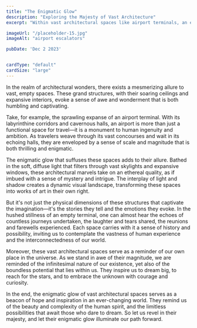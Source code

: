 ```yaml
---
title: "The Enigmatic Glow"
description: "Exploring the Majesty of Vast Architecture"
excerpt: "Within vast architectural spaces like airport terminals, an enigmatic glow illuminates empty corridors, echoing the stories of countless journeys, inviting contemplation of human existence and the mysteries of the universe."

imageUrl: "/placeholder-15.jpg"
imageAlt: "airport escalators"

pubDate: 'Dec 2 2023'


cardType: "default"
cardSize: "large"
---
```



In the realm of architectural wonders, there exists a mesmerizing
allure to vast, empty spaces. These grand structures, with their
soaring ceilings and expansive interiors, evoke a sense of awe and
wonderment that is both humbling and captivating.

Take, for example, the sprawling expanse of an airport terminal. With
its labyrinthine corridors and cavernous halls, an airport is more
than just a functional space for travel—it is a monument to human
ingenuity and ambition. As travelers weave through its vast concourses
and wait in its echoing halls, they are enveloped by a sense of scale
and magnitude that is both thrilling and enigmatic.

The enigmatic glow that suffuses these spaces adds to their
allure. Bathed in the soft, diffuse light that filters through vast
skylights and expansive windows, these architectural marvels take on
an ethereal quality, as if imbued with a sense of mystery and
intrigue. The interplay of light and shadow creates a dynamic visual
landscape, transforming these spaces into works of art in their own
right.

But it's not just the physical dimensions of these structures that
captivate the imagination—it's the stories they tell and the emotions
they evoke. In the hushed stillness of an empty terminal, one can
almost hear the echoes of countless journeys undertaken, the laughter
and tears shared, the reunions and farewells experienced. Each space
carries with it a sense of history and possibility, inviting us to
contemplate the vastness of human experience and the
interconnectedness of our world.

Moreover, these vast architectural spaces serve as a reminder of our
own place in the universe. As we stand in awe of their magnitude, we
are reminded of the infinitesimal nature of our existence, yet also of
the boundless potential that lies within us. They inspire us to dream
big, to reach for the stars, and to embrace the unknown with courage
and curiosity.

In the end, the enigmatic glow of vast architectural spaces serves as
a beacon of hope and inspiration in an ever-changing world. They
remind us of the beauty and complexity of the human spirit, and the
limitless possibilities that await those who dare to dream. So let us
revel in their majesty, and let their enigmatic glow illuminate our
path forward.

